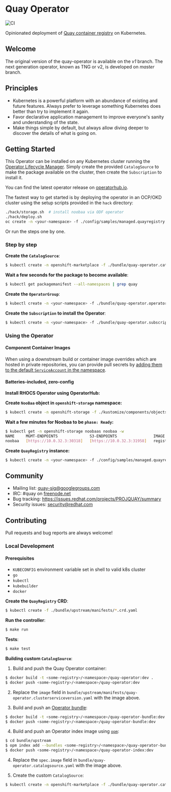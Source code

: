 # Quay Operator

![CI](https://github.com/quay/quay-operator/workflows/CI/badge.svg?branch=master)

Opinionated deployment of [Quay container registry](https://github.com/quay/quay) on Kubernetes.

## Welcome

The original version of the quay-operator is available on the _v1_ branch. The next generation operator, known as TNG or v2, is developed on _master_ branch.

## Principles

- Kubernetes is a powerful platform with an abundance of existing and future features. Always prefer to leverage something Kubernetes does better than try to implement it again.
- Favor declarative application management to improve everyone's sanity and understanding of the state.
- Make things simple by default, but always allow diving deeper to discover the details of what is going on.

## Getting Started

This Operator can be installed on any Kubernetes cluster running the [Operator Lifecycle Manager](https://github.com/operator-framework/operator-lifecycle-manager). Simply create the provided `CatalogSource` to make the package available on the cluster, then create the `Subscription` to install it.

You can find the latest operator release on [operatorhub.io](https://operatorhub.io/operator/project-quay).

The fastest way to get started is by deploying the operator in an OCP/OKD cluster
using the setup scripts provided in the `hack` directory:

```sh
./hack/storage.sh  # install noobaa via ODF operator
./hack/deploy.sh
oc create -n <your-namespace> -f ./config/samples/managed.quayregistry.yaml
```

Or run the steps one by one.

### Step by step

**Create the `CatalogSource`**:
```sh
$ kubectl create -n openshift-marketplace -f ./bundle/quay-operator.catalogsource.yaml
```

**Wait a few seconds for the package to become available**:
```sh
$ kubectl get packagemanifest --all-namespaces | grep quay
```

**Create the `OperatorGroup`**:

```sh
$ kubectl create -n <your-namespace> -f ./bundle/quay-operator.operatorgroup.yaml
```

**Create the `Subscription` to install the Operator**:
```sh
$ kubectl create -n <your-namespace> -f ./bundle/quay-operator.subscription.yaml
```

### Using the Operator

#### Component Container Images

When using a downstream build or container image overrides which are hosted in private repositories, you can provide pull secrets by [adding them to the default `ServiceAccount` in the namespace](https://kubernetes.io/docs/tasks/configure-pod-container/configure-service-account/#add-imagepullsecrets-to-a-service-account).

#### Batteries-included, zero-config

**Install RHOCS Operator using OperatorHub:**

**Create `NooBaa` object in `openshift-storage` namespace:**
```sh
$ kubectl create -n openshift-storage -f ./kustomize/components/objectstorage/quay-datastore.noobaa.yaml
```

**Wait a few minutes for Noobaa to be `phase: Ready`:**
```sh
$ kubectl get -n openshift-storage noobaas noobaa -w
NAME     MGMT-ENDPOINTS              S3-ENDPOINTS                IMAGE                                                                                                            PHASE   AGE
noobaa   [https://10.0.32.3:30318]   [https://10.0.32.3:31958]   registry.redhat.io/ocs4/mcg-core-rhel8@sha256:56624aa7dd4ca178c1887343c7445a9425a841600b1309f6deace37ce6b8678d   Ready   3d18h
```

**Create `QuayRegistry` instance:**
```sh
$ kubectl create -n <your-namespace> -f ./config/samples/managed.quayregistry.yaml
```

## Community

- Mailing list: [quay-sig@googlegroups.com](https://groups.google.com/forum/#!forum/quay-sig)
- IRC: #quay on [freenode.net](https://webchat.freenode.net/)
- Bug tracking: https://issues.redhat.com/projects/PROJQUAY/summary
- Security issues: [security@redhat.com](security@redhat.com)

## Contributing

Pull requests and bug reports are always welcome!

### Local Development

#### Prerequisites

- `KUBECONFIG` environment variable set in shell to valid k8s cluster
- `go`
- `kubectl`
- `kubebuilder`
- `docker`

**Create the `QuayRegistry` CRD**:
```sh
$ kubectl create -f ./bundle/upstream/manifests/*.crd.yaml
```

**Run the controller**:
```sh
$ make run
```

**Tests**:
```sh
$ make test
```

**Building custom `CatalogSource`**:

1. Build and push the Quay Operator container:

```sh
$ docker build -t <some-registry>/<namespace>/quay-operator:dev .
$ docker push <some-registry>/<namespace>/quay-operator:dev
```

2. Replace the `image` field in `bundle/upstream/manifests/quay-operator.clusterserviceversion.yaml` with the image above.

3. Build and push an [Operator bundle](https://github.com/operator-framework/operator-registry/blob/master/docs/design/operator-bundle.md):

```sh
$ docker build -t <some-registry>/<namespace>/quay-operator-bundle:dev -f ./bundle/Dockerfile ./bundle
$ docker push <some-registry>/<namespace>/quay-operator-bundle:dev
```

4. Build and push an Operator index image using [`opm`](https://github.com/operator-framework/operator-registry/blob/master/docs/design/opm-tooling.md#opm):

```sh
$ cd bundle/upstream
$ opm index add --bundles <some-registry>/<namespace>/quay-operator-bundle:dev --tag <some-registry>/<namespace>/quay-operator-index:dev
$ docker push <some-registry>/<namespace>/quay-operator-index:dev
```

4. Replace the `spec.image` field in `bundle/quay-operator.catalogsource.yaml` with the image above.

5. Create the custom `CatalogSource`:

```sh
$ kubectl create -n openshift-marketplace -f ./bundle/quay-operator.catalogsource.yaml
```
